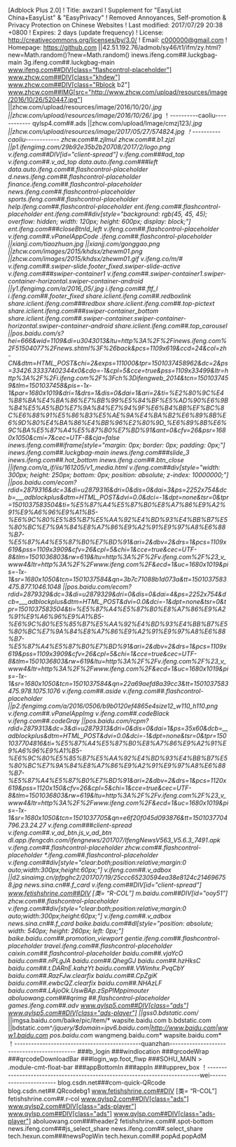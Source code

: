 [Adblock Plus 2.0]
! Title: awzanl
! Supplement for "EasyList China+EasyList" & "EasyPrivacy"
! Removed Annoyances, Self-promotion & Privacy Protection on Chinese Websites
! Last modified: 2017/07/29 20:38 +0800
! Expires: 2 days (update frequency)
! License: http://creativecommons.org/licenses/by/3.0/
! Email: c000000@gmail.com
! Homepage: https://github.com
||42.51.192.76/admob/sy46/t1/ifm/zy.html?new=Math.random()?new=Math.random()
inews.ifeng.com##.luckgbag-main
3g.ifeng.com##.luckgbag-main
www.ifeng.com##DIV[class="flashcontrol-placeholder"]
www.zhcw.com##DIV[class="khdew"]
www.zhcw.com##DIV[class="Rblock b2"]
www.zhcw.com##IMG[src="http://www.zhcw.com/upload/resources/image/2016/10/26/520447.jpg"]
||zhcw.com/upload/resources/image/2016/10/20/*.jpg
||zhcw.com/upload/resources/image/2016/10/26/*.jpg
！----------caoliu------------
qylsp4.com##.ads
||zhcw.com/upload/Image/cmzj123/*.jpg
||zhcw.com/upload/resources/image/2017/05/27/574824.jpg
！----------caoliu------------
zhcw.com##.zjlmul
zhcw.com##.b1.zjzl
||p1.ifengimg.com/29b92e35b2b20708/2017/2/logo.png
v.ifeng.com##DIV[id="client-spread"]
v.ifeng.com###ad_top
v.ifeng.com##.v_ad_top
data.auto.ifeng.com###left
data.auto.ifeng.com##.flashcontrol-placeholder
d.news.ifeng.com##.flashcontrol-placeholder
finance.ifeng.com##.flashcontrol-placeholder
news.ifeng.com##.flashcontrol-placeholder
sports.ifeng.com##.flashcontrol-placeholder
help.ifeng.com##.flashcontrol-placeholder
ent.ifeng.com##.flashcontrol-placeholder
ent.ifeng.com##div[style="background: rgb(45, 45, 45); overflow: hidden; width: 120px; height: 600px; display: block;"]
ent.ifeng.com###closeBtnId_left
v.ifeng.com##.flashcontrol-placeholder
v.ifeng.com##.vPanelAppCode
*.ifeng.com##.flashcontrol-placeholder
||xianjj.com/tiaozhuan.jpg
||xianjj.com/gonggao.png
||zhcw.com/images/2015/khdsx/zhewm01.png
||zhcw.com/images/2015/khdsx/zhewm01.gif
v.ifeng.co/m/#
v.ifeng.com##.swiper-slide.footer_fixed.swiper-slide-active
v.ifeng.com###swiper-container1
v.ifeng.com##.swiper-container1.swiper-container-horizontal.swiper-container-android
||y1.ifengimg.com/a/2016_05/*.jpg
i.ifeng.com##.ftf_l
i.ifeng.com##.footer_fixed
share.iclient.ifeng.com##.redboxlink
share.iclient.ifeng.com###redbox
share.iclient.ifeng.com##.top-pictext
share.iclient.ifeng.com###swiper-container_bottom
share.iclient.ifeng.com##.swiper-container.swiper-container-horizontal.swiper-container-android
share.iclient.ifeng.com##.top_carousel
||pos.baidu.com/s?hei=666&wid=1109&di=u3043013&ltu=http%3A%2F%2Finews.ifeng.com%2F51504077%2Fnews.shtml%3F%26back&pcs=1109x619&ccd=24&col=zh-CN&dtm=HTML_POST&chi=2&exps=111000&tpr=1501037458962&dc=2&ps=33426.33337402344x0&cdo=-1&cpl=5&cce=true&pss=1109x33499&ltr=http%3A%2F%2Fi.ifeng.com%2F%3Fch%3Difengweb_2014&tcn=1501037459&tlm=1501037458&pis=-1x-1&par=1680x1019&dri=1&drs=1&dis=0&dai=1&ari=2&ti=%E2%80%9C%E4%B8%BA%E4%BA%86%E7%BB%99%E5%84%BF%E5%AD%90%E6%9B%B4%E5%A5%BD%E7%9A%84%E7%94%9F%E6%B4%BB%EF%BC%8C%E6%88%91%E5%86%B3%E5%AE%9A%E4%BA%B2%E6%89%8B%E6%9D%80%E4%BA%86%E4%BB%96%E2%80%9D_%E6%89%8B%E6%9C%BA%E5%87%A4%E5%87%B0%E7%BD%91&ant=0&cfv=26&psr=1680x1050&cmi=7&cec=UTF-8&cja=false
inews.ifeng.com##iframe[style="margin: 0px; border: 0px; padding: 0px;"]
inews.ifeng.com##.luckgbag-main
inews.ifeng.com###slide_3
inews.ifeng.com##.hot_bottom
inews.ifeng.com##.btn_close
||ifeng.com/a_if/iis/161205/v1_media.html
v.ifeng.com##div[style="width: 300px; height: 250px; bottom: 0px; position: absolute; z-index: 10000000;"]
||pos.baidu.com/ecom?rdid=2879316&dc=3&di=u2879316&dri=0&dis=0&dai=3&ps=2252x754&dcb=___adblockplus&dtm=HTML_POST&dvi=0.0&dci=-1&dpt=none&tsr=0&tpr=1501037583504&ti=%E5%87%A4%E5%87%B0%E8%A7%86%E9%A2%91%E9%A6%96%E9%A1%B5-%E6%9C%80%E5%85%B7%E5%AA%92%E4%BD%93%E4%BB%B7%E5%80%BC%E7%9A%84%E8%A7%86%E9%A2%91%E9%97%A8%E6%88%B7-%E5%87%A4%E5%87%B0%E7%BD%91&ari=2&dbv=2&drs=1&pcs=1109x619&pss=1109x3909&cfv=26&cpl=5&chi=1&cce=true&cec=UTF-8&tlm=1501036803&rw=619&ltu=http%3A%2F%2Fv.ifeng.com%2F%23_v_www4&ltr=http%3A%2F%2Fwww.ifeng.com%2F&ecd=1&uc=1680x1019&pis=-1x-1&sr=1680x1050&tcn=1501037584&qn=3b7c71088b1d073a&tt=1501037583475.877.1046.1048
||pos.baidu.com/ecom?rdid=2879329&dc=3&di=u2879329&dri=0&dis=0&dai=4&ps=2252x754&dcb=___adblockplus&dtm=HTML_POST&dvi=0.0&dci=-1&dpt=none&tsr=0&tpr=1501037583504&ti=%E5%87%A4%E5%87%B0%E8%A7%86%E9%A2%91%E9%A6%96%E9%A1%B5-%E6%9C%80%E5%85%B7%E5%AA%92%E4%BD%93%E4%BB%B7%E5%80%BC%E7%9A%84%E8%A7%86%E9%A2%91%E9%97%A8%E6%88%B7-%E5%87%A4%E5%87%B0%E7%BD%91&ari=2&dbv=2&drs=1&pcs=1109x619&pss=1109x3909&cfv=26&cpl=5&chi=1&cce=true&cec=UTF-8&tlm=1501036803&rw=619&ltu=http%3A%2F%2Fv.ifeng.com%2F%23_v_www4&ltr=http%3A%2F%2Fwww.ifeng.com%2F&ecd=1&uc=1680x1019&pis=-1x-1&sr=1680x1050&tcn=1501037584&qn=22a69aefd8a39cc3&tt=1501037583475.978.1075.1076
v.ifeng.com##.aside
v.ifeng.com##.flashcontrol-placeholder
||p2.ifengimg.com/a/2016/0506/b9b0120ef4865e4size12_w110_h110.png
v.ifeng.com##.vPanelAppImg
v.ifeng.com##.codeBlack
v.ifeng.com##.codeGray
||pos.baidu.com/rcpm?rdid=2879313&dc=3&di=u2879313&dri=0&dis=0&dai=1&ps=35x60&dcb=___adblockplus&dtm=HTML_POST&dvi=0.0&dci=-1&dpt=none&tsr=0&tpr=1501037704816&ti=%E5%87%A4%E5%87%B0%E8%A7%86%E9%A2%91%E9%A6%96%E9%A1%B5-%E6%9C%80%E5%85%B7%E5%AA%92%E4%BD%93%E4%BB%B7%E5%80%BC%E7%9A%84%E8%A7%86%E9%A2%91%E9%97%A8%E6%88%B7-%E5%87%A4%E5%87%B0%E7%BD%91&ari=2&dbv=2&drs=1&pcs=1120x619&pss=1120x150&cfv=26&cpl=5&chi=1&cce=true&cec=UTF-8&tlm=1501036803&rw=619&ltu=http%3A%2F%2Fv.ifeng.com%2F%23_v_www4&ltr=http%3A%2F%2Fwww.ifeng.com%2F&ecd=1&uc=1680x1019&pis=-1x-1&sr=1680x1050&tcn=1501037705&qn=e6f20f045d093876&tt=1501037704796.23.24.27
v.ifeng.com###client-spread
v.ifeng.com##.v_ad_btn.js_v_ad_btn
dl.app.ifengcdn.com/ifengnews/201707/IfengNewsV563_V5.6.3_7491.apk
v.ifeng.com##.flashcontrol-placeholder
zhcw.com##.flashcontrol-placeholder
*.ifeng.com##.flashcontrol-placeholder
v.ifeng.com##div[style="clear:both;position:relative;margin:0 auto;width:300px;height:60px;"]
v.ifeng.com##.v_adbox
||d2.sinaimg.cn/pfpghc2/201707/19/25ccc65230594ea38e8124c214696758.jpg
news.sina.cn##.f_card
v.ifeng.com##DIV[id="client-spread"]
www.fetishshrine.com##DIV [类= “R-COL”]
m.baidu.com##DIV[id="ooy51"]
zhcw.com##.flashcontrol-placeholder
v.ifeng.com##div[style="clear:both;position:relative;margin:0 auto;width:300px;height:60px;"]
v.ifeng.com##.v_adbox
news.sina.cn##.f_card
baike.baidu.com##dl[style="position: absolute; width: 540px; height: 260px; left: 0px;"]
baike.baidu.com##.promotion_viewport
gentie.ifeng.com##.flashcontrol-placeholder
travel.ifeng.com##.flashcontrol-placeholder
caixin.com##.flashcontrol-placeholder
baidu.com##.vjaYcO
baidu.com##.nPLgJA
baidu.com##.QhegGJ
baidu.com##.hzHksC
baidu.com##.t.DARnE_.kahzYt
baidu.com##.VWimhx.PvqCbY
baidu.com##.RazFJw.clearfix
baidu.com##.CpZgiK
baidu.com##.ewbcQZ.clearfix
baidu.com##.NHAzLF
baidu.com##.LAjoOk.UswBAp.zSpPlMppimouter
aboluowang.com###qrimg
##.flashcontrol-placeholder
games.ifeng.com##.adv
www.qylsp5.com##DIV[class="ads"]
www.qylsp5.com##DIV[class="ads-player"]
||gss0.bdstatic.com/*
||imgsa.baidu.com/baike/pic/item/*
wapsite.baidu.com
b.bdstatic.com
||bdstatic.com^*/jquery/$domain=ipv6.baidu.com|http://www.baidu.com|www1.baidu.com
pos.baidu.com*
wangmeng.baidu.com*
wapsite.baidu.com*
！---------------------------------------------quanzhan--------------------------------------------
###b_login
###windlocation
###qrcodeWrap
###qrcodeDownloadBar
###login_wp.foot_flwp
###SOHU_MAIN > .module-cmt-float-bar
###appBottomIn
###appIn
###upprev_box
！---------------------------------------------------------------------------wei-----------------------
blog.csdn.net###com-quick-QRcode
blog.csdn.net##.QRcodebg1
www.fetishshrine.com##DIV [类= “R-COL”]
fetishshrine.com##.r-col
www.qylsp2.com##DIV[class="ads"]
www.qylsp2.com##DIV[class="ads-player"]
www.qylsp.com##DIV[class="ads"]
www.qylsp.com##DIV[class="ads-player"]
aboluowang.com###header2
fetishshrine.com##.spot-bottom
news.ifeng.com###js_select_share
news.ifeng.com##.select_share
tech.hexun.com###newsPopWin
tech.hexun.com##.popAd.popAdM

